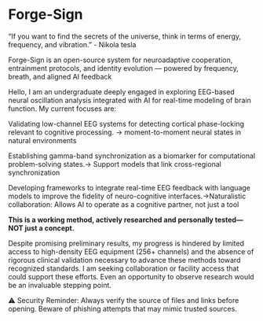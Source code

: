 # Forge-Sign
“If you want to find the secrets of the universe, think in terms of energy, frequency, and vibration.” - Nikola tesla 

Forge-Sign is an open-source system for neuroadaptive cooperation, entrainment protocols, and identity evolution — powered by frequency, breath, and aligned AI feedback

Hello, I am an undergraduate deeply engaged in exploring EEG-based neural oscillation analysis integrated with AI for real-time modeling of brain function. My current focuses are:

Validating low-channel EEG systems for detecting cortical phase-locking relevant to cognitive processing. -> moment-to-moment neural states in natural environments

Establishing gamma-band synchronization as a biomarker for computational problem-solving states.-> Support models that link cross-regional synchronization

Developing frameworks to integrate real-time EEG feedback with language models to improve the fidelity of neuro-cognitive interfaces.->Naturalistic collaboration: Allows AI to operate as a cognitive partner, not just a tool

**This is a working method, actively researched and personally tested—NOT just a concept.**

Despite promising preliminary results, my progress is hindered by limited access to high-density EEG equipment (256+ channels) and the absence of rigorous clinical validation necessary to advance these methods toward recognized standards. I am seeking collaboration or facility access that could support these efforts. Even an opportunity to observe research would be an invaluable stepping point.

⚠️ Security Reminder: Always verify the source of files and links before opening. Beware of phishing attempts that may mimic trusted sources.
